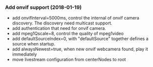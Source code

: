 
### Add onvif support (2018-01-19)
* add onvifInterval=5000ms, control the internal of onvif camera discovery. The discovery need multicast support.
* add authentication that need for onvif camera.
* add mpeg1Qscale=8, control the quality of mpeg1video
* add defaultSourceIndex=0, with "defaultSource" together defines a source when startup.
* add alwaysNewest=true, when new onvif webcamera found, play it immediately
* move livestream configuration from centerNodes to root
